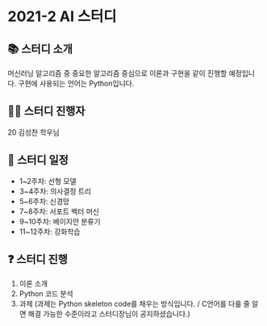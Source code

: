 # 2021-2 AI 스터디

## 📚 스터디 소개
머신러닝 알고리즘 중 중요한 알고리즘 중심으로 이론과 구현을 같이 진행할 예정입니다. 구현에 사용되는 언어는 Python입니다.

## 🧑‍🏫 스터디 진행자

20 김성찬 학우님   

## 📄 스터디 일정

* 1~2주차: 선형 모델
* 3~4주차: 의사결정 트리
* 5~6주차: 신경망
* 7~8주차: 서포트 벡터 머신
* 9~10주차: 베이지안 분류기
* 11~12주차: 강화학습

## ❓ 스터디 진행

1. 이론 소개
2. Python 코드 분석
3. 과제 (과제는 Python skeleton code를 채우는 방식입니다. / C언어를 다룰 줄 알면 해결 가능한 수준이라고 스터디장님이 공지하셨습니다.)
